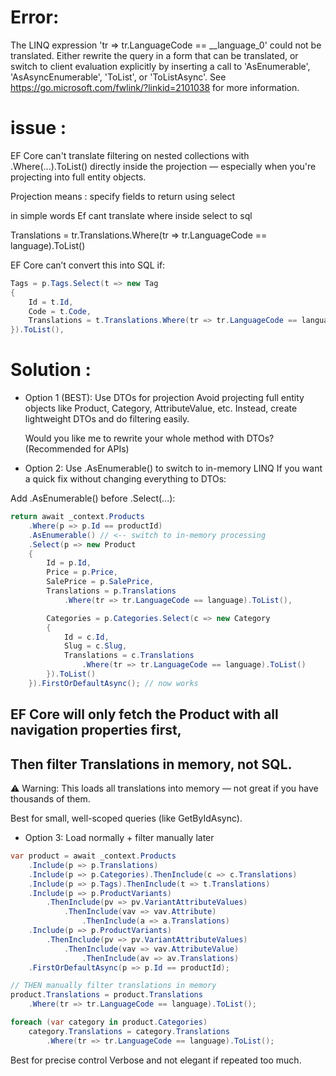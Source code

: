 # Error: 

The LINQ expression 'tr => tr.LanguageCode == __language_0' could not be translated. Either rewrite the query in a form that can be translated, or switch to client evaluation explicitly by inserting a call to 'AsEnumerable', 'AsAsyncEnumerable', 'ToList', or 'ToListAsync'. See https://go.microsoft.com/fwlink/?linkid=2101038 for more information.


# issue :

EF Core can't translate filtering on nested collections with .Where(...).ToList() directly inside the projection — especially when you're projecting into full entity objects.

Projection means : specify fields to return using select 

in simple words Ef cant translate where inside select to sql 

Translations = tr.Translations.Where(tr => tr.LanguageCode == language).ToList() 

EF Core can’t convert this into SQL if:
```csharp
Tags = p.Tags.Select(t => new Tag
{
    Id = t.Id,
    Code = t.Code,
    Translations = t.Translations.Where(tr => tr.LanguageCode == language).ToList()
}).ToList(),

```
# Solution : 

- Option 1 (BEST): Use DTOs for projection
  Avoid projecting full entity objects like Product, Category, AttributeValue, etc.
  Instead, create lightweight DTOs and do filtering easily.

  Would you like me to rewrite your whole method with DTOs? (Recommended for APIs)

- Option 2: Use .AsEnumerable() to switch to in-memory LINQ
  If you want a quick fix without changing everything to DTOs:

 Add .AsEnumerable() before .Select(...):
```csharp
return await _context.Products
    .Where(p => p.Id == productId)
    .AsEnumerable() // <-- switch to in-memory processing
    .Select(p => new Product
    {
        Id = p.Id,
        Price = p.Price,
        SalePrice = p.SalePrice,
        Translations = p.Translations
            .Where(tr => tr.LanguageCode == language).ToList(),

        Categories = p.Categories.Select(c => new Category
        {
            Id = c.Id,
            Slug = c.Slug,
            Translations = c.Translations
                .Where(tr => tr.LanguageCode == language).ToList()
        }).ToList()
    }).FirstOrDefaultAsync(); // now works

```
## EF Core will only fetch the Product with all navigation properties first,
## Then filter Translations in memory, not SQL.

⚠️ Warning:
   This loads all translations into memory — not great if you have thousands of them.

Best for small, well-scoped queries (like GetByIdAsync).

- Option 3: Load normally + filter manually later

```csharp
var product = await _context.Products
    .Include(p => p.Translations)
    .Include(p => p.Categories).ThenInclude(c => c.Translations)
    .Include(p => p.Tags).ThenInclude(t => t.Translations)
    .Include(p => p.ProductVariants)
        .ThenInclude(pv => pv.VariantAttributeValues)
            .ThenInclude(vav => vav.Attribute)
                .ThenInclude(a => a.Translations)
    .Include(p => p.ProductVariants)
        .ThenInclude(pv => pv.VariantAttributeValues)
            .ThenInclude(vav => vav.AttributeValue)
                .ThenInclude(av => av.Translations)
    .FirstOrDefaultAsync(p => p.Id == productId);

// THEN manually filter translations in memory
product.Translations = product.Translations
    .Where(tr => tr.LanguageCode == language).ToList();

foreach (var category in product.Categories)
    category.Translations = category.Translations
        .Where(tr => tr.LanguageCode == language).ToList();
```

Best for precise control
Verbose and not elegant if repeated too much.
